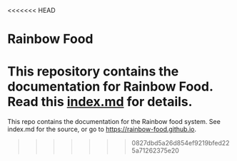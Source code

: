 <<<<<<< HEAD
# Rainbow Food
This repository contains the documentation for Rainbow Food. Read this [index.md](https://github.com/rainbow-food/rainbow-food.github.io/blob/master/index.md) for details.
=======
This repo contains the documentation for the Rainbow food system. See index.md for the source, or go to https://rainbow-food.github.io.
>>>>>>> 0827dbd5a26d854ef9219bfed225a71262375e20
